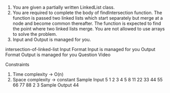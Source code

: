 1. You are given a partially written LinkedList class.
2. You are required to complete the body of findIntersection function. The function is passed two linked lists which start separately but merge at a node and become common thereafter. The function is expected to find the point where two linked lists merge. You are not allowed to use arrays to solve the problem.
3. Input and Output is managed for you.

intersection-of-linked-list
Input Format
Input is managed for you
Output Format
Output is managed for you
Question Video

Constraints

1. Time complexity -> O(n)
2. Space complexity -> constant
   Sample Input
   5
   1 2 3 4 5
   8
   11 22 33 44 55 66 77 88
   2
   3
   Sample Output
   44
